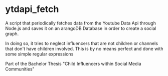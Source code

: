 # ytdapi_fetch
A script that periodically fetches data from the Youtube Data Api through Node.js and saves it on an arangoDB Database in order to create a social graph.

In doing so, it tries to neglect influencers that are not children or channels that don't have children involved. This is by no means perfect and done with some simple regular expressions

Part of the Bachelor Thesis "Child Influencers within Social Media Communities"
